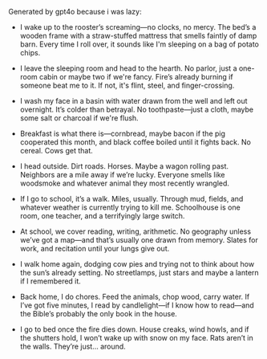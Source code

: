 Generated by gpt4o because i was lazy:

- I wake up to the rooster’s screaming—no clocks, no mercy. The bed’s a wooden frame with a straw-stuffed mattress that smells faintly of damp barn. Every time I roll over, it sounds like I'm sleeping on a bag of potato chips.

- I leave the sleeping room and head to the hearth. No parlor, just a one-room cabin or maybe two if we're fancy. Fire’s already burning if someone beat me to it. If not, it's flint, steel, and finger-crossing.

- I wash my face in a basin with water drawn from the well and left out overnight. It’s colder than betrayal. No toothpaste—just a cloth, maybe some salt or charcoal if we're flush.

- Breakfast is what there is—cornbread, maybe bacon if the pig cooperated this month, and black coffee boiled until it fights back. No cereal. Cows get that.

- I head outside. Dirt roads. Horses. Maybe a wagon rolling past. Neighbors are a mile away if we’re lucky. Everyone smells like woodsmoke and whatever animal they most recently wrangled.

- If I go to school, it’s a walk. Miles, usually. Through mud, fields, and whatever weather is currently trying to kill me. Schoolhouse is one room, one teacher, and a terrifyingly large switch.

- At school, we cover reading, writing, arithmetic. No geography unless we’ve got a map—and that’s usually one drawn from memory. Slates for work, and recitation until your lungs give out.

- I walk home again, dodging cow pies and trying not to think about how the sun’s already setting. No streetlamps, just stars and maybe a lantern if I remembered it.

- Back home, I do chores. Feed the animals, chop wood, carry water. If I’ve got five minutes, I read by candlelight—if I know how to read—and the Bible’s probably the only book in the house.

- I go to bed once the fire dies down. House creaks, wind howls, and if the shutters hold, I won’t wake up with snow on my face. Rats aren’t in the walls. They’re just... around.
